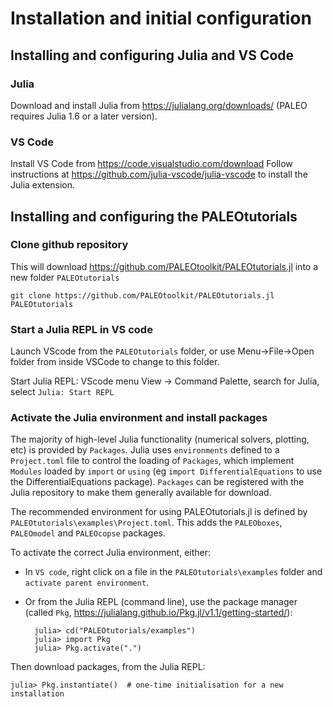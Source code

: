 # Installation and initial configuration

## Installing and configuring Julia and VS Code

### Julia
Download and install Julia from <https://julialang.org/downloads/> (PALEO requires Julia 1.6 or a later version).

### VS Code
Install VS Code from <https://code.visualstudio.com/download>
Follow instructions at <https://github.com/julia-vscode/julia-vscode> to install the Julia extension.

## Installing and configuring the PALEOtutorials

### Clone github repository
This will download <https://github.com/PALEOtoolkit/PALEOtutorials.jl> into a new folder `PALEOtutorials`

    git clone https://github.com/PALEOtoolkit/PALEOtutorials.jl PALEOtutorials


### Start a Julia REPL in VS code

Launch VScode from the `PALEOtutorials` folder, or use Menu->File->Open folder from inside VSCode to change to this folder.

Start Julia REPL: VScode menu View -> Command Palette, search for Julia, select `Julia: Start REPL` 

### Activate the Julia environment and install packages

The majority of high-level Julia functionality (numerical solvers, plotting, etc) is provided by `Packages`. Julia uses `environments` defined to a `Project.toml` file to control the loading of `Packages`, which implement `Modules` loaded by `import` or `using` (eg `import DifferentialEquations` to use the DifferentialEquations package). `Packages` can be registered with the Julia repository to make them generally available for download.

The recommended environment for using PALEOtutorials.jl is defined by `PALEOtutorials\examples\Project.toml`. This adds the `PALEOboxes`, `PALEOmodel` and `PALEOcopse` packages.

To activate the correct Julia environment, either:
- In `VS code`, right click on a file in the `PALEOtutorials\examples` folder and `activate parent environment`.

- Or from the Julia REPL (command line), use the package manager (called `Pkg`, <https://julialang.github.io/Pkg.jl/v1.1/getting-started/>):

        julia> cd("PALEOtutorials/examples")
        julia> import Pkg
        julia> Pkg.activate(".")

Then download packages, from the Julia REPL:

    julia> Pkg.instantiate()  # one-time initialisation for a new installation

